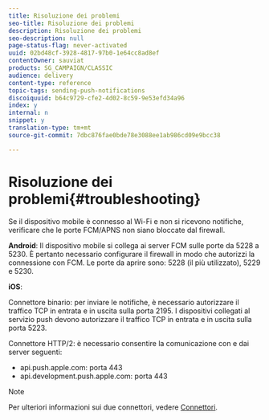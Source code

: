```yaml
---
title: Risoluzione dei problemi
seo-title: Risoluzione dei problemi
description: Risoluzione dei problemi
seo-description: null
page-status-flag: never-activated
uuid: 02bd48cf-3928-4817-97b0-1e64cc8ad8ef
contentOwner: sauviat
products: SG_CAMPAIGN/CLASSIC
audience: delivery
content-type: reference
topic-tags: sending-push-notifications
discoiquuid: b64c9729-cfe2-4d02-8c59-9e53efd34a96
index: y
internal: n
snippet: y
translation-type: tm+mt
source-git-commit: 7dbc876fae0bde78e3088ee1ab986cd09e9bcc38

---
```



# Risoluzione dei problemi{#troubleshooting}

Se il dispositivo mobile è connesso al Wi-Fi e non si ricevono notifiche, verificare che le porte FCM/APNS non siano bloccate dal firewall.

**Android**: Il dispositivo mobile si collega ai server FCM sulle porte da 5228 a 5230. È pertanto necessario configurare il firewall in modo che autorizzi la connessione con FCM. Le porte da aprire sono: 5228 (il più utilizzato), 5229 e 5230.

**iOS**:

Connettore binario: per inviare le notifiche, è necessario autorizzare il traffico TCP in entrata e in uscita sulla porta 2195. I dispositivi collegati al servizio push devono autorizzare il traffico TCP in entrata e in uscita sulla porta 5223.

Connettore HTTP/2: è necessario consentire la comunicazione con e dai server seguenti:

* api.push.apple.com: porta 443
* api.development.push.apple.com: porta 443

>[!NOTE]
>
>Per ulteriori informazioni sui due connettori, vedere [Connettori](../../delivery/using/setting-up-mobile-app-channel.md#connectors).
